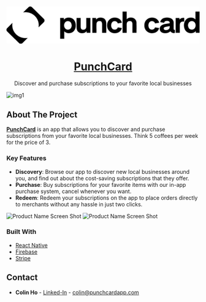 <!-- PROJECT LOGO -->
<br />
<p align="center">
  <a href="https://github.com/colin-ho/PunchCard">
    <img src="assets/logo.png" alt="Logo" >
  </a>
  <a href="https://punchcardapp.com">
    <h1 align="center">PunchCard</h3>
  </a>
  <p align="center">
    Discover and purchase subscriptions to your favorite local businesses
  </p>
</p>
<img src="https://drive.google.com/uc?export=view&id=1fqO13wkJCnIExaS6NMRdK6f-3YRwGUPZ" alt="img1" >

<!-- ABOUT THE PROJECT -->
## About The Project

**[PunchCard](https://punchcardapp.com)** is an app that allows you to discover and purchase subscriptions from your favorite local businesses. 
Think 5 coffees per week for the price of 3.

### Key Features
  - **Discovery**: Browse our app to discover new local businesses around you, and find out about the cost-saving subscriptions that they offer.
  - **Purchase**: Buy subscriptions for your favorite items with our in-app purchase system, cancel whenever you want. 
  - **Redeem**: Redeem your subscriptions on the app to place orders directly to merchants without any hassle in just two clicks. 
  
![Product Name Screen Shot][product-screenshot1]
![Product Name Screen Shot][product-screenshot2]

### Built With

* [React Native](https://reactnative.dev/)
* [Firebase](https://firebase.google.com/)
* [Stripe](https://stripe.com/)

<!-- CONTACT -->
## Contact

- **Colin Ho** - [Linked-In](https://www.linkedin.com/in/colin-ho99/) - colin@punchcardapp.com

<!-- MARKDOWN LINKS & IMAGES -->
<!-- https://www.markdownguide.org/basic-syntax/#reference-style-links -->
[product-screenshot1]: https://drive.google.com/uc?export=view&id=1fqO13wkJCnIExaS6NMRdK6f-3YRwGUPZ
[product-screenshot2]: https://drive.google.com/uc?export=view&id=1OUn4bS-j48hoNC63BNppeFm5Artt3uHx
[product-screenshot3]: https://drive.google.com/uc?export=view&id=1usmOLPVnmNsP-S_28DSIXYSvyPLV49cA
